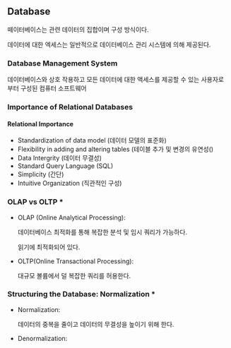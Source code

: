 ## Database

떼이터베이스는 관련 데이터의 집합이며 구성 방식이다.

데이터에 대한 엑세스는 일반적으로 데이터베이스 관리 시스템에 의해 제공된다.

### Database Management System

데이터베이스와 상호 작용하고 모든 데이터에 대한 액세스를 제공할 수 있는 사용자로 부터 구성된 컴퓨터 소프트웨어

### Importance of Relational Databases

#### Relational Importance

* Standardization of data model (데이터 모델의 표준화)
* Flexibility in adding and altering tables (테이블 추가 및 변경의 유연성()
* Data Intergrity (데이터 무결성)
* Standard Query Language (SQL)
* Simplicity (간단)
* Intuitive Organization (직관적인 구성)

### OLAP vs OLTP *

* OLAP (Online Analytical Processing):

  데이터베이스 최적화를 통해 복잡한 분석 및 임시 쿼리가 가능하다.

  읽기에 최적화되어 있다.

* OLTP(Online Transactional Processing):

  대규모 볼륨에서 덜 복잡한 쿼리를 허용한다.

### Structuring the Database: Normalization *

* Normalization:

  데이터의 중복을 줄이고 데이터의 무결성을 높이기 위해 한다.

* Denormalization: 